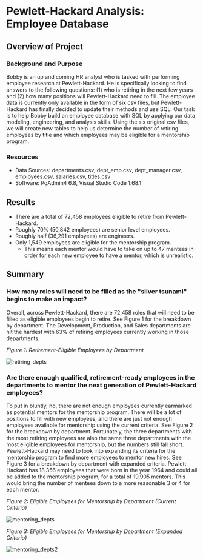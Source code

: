 # Pewlett-Hackard Analysis: Employee Database

## Overview of Project

### Background and Purpose

Bobby is an up and coming HR analyst who is tasked with performing employee research at Pewlett-Hackard. He is specifically looking to find answers to the following questions: (1) who is retiring in the next few years and (2) how many positions will Pewlett-Hackard need to fill. The employee data is currently only available in the form of six csv files, but Pewlett-Hackard has finally decided to update their methods and use SQL. Our task is to help Bobby build an employee database with SQL by applying our data modeling, engineering, and analysis skills. Using the six original csv files, we will create new tables to help us determine the number of retiring employees by title and which employees may be eligible for a mentorship program.

### Resources

- Data Sources: departments.csv, dept_emp.csv, dept_manager.csv, employees.csv, salaries.csv,  titles.csv
- Software: PgAdmin4 6.8, Visual Studio Code 1.68.1

## Results

+ There are a total of 72,458 employees eligible to retire from Pewlett-Hackard.
+ Roughly 70% (50,842 employees) are senior level employees.
+ Roughly half (36,291 employees) are engineers.
+ Only 1,549 employees are eligible for the mentorship program.
    - This means each mentor would have to take on up to 47 mentees in order for each new employee to have a mentor, which is unrealistic.

## Summary

### How many roles will need to be filled as the "silver tsunami" begins to make an impact?

Overall, across Pewlett-Hackard, there are 72,458 roles that will need to be filled as eligible employees begin to retire. See Figure 1 for the breakdown by department. The Development, Production, and Sales departments are hit the hardest with 63% of retiring employees currently working in those departments.

*Figure 1: Retirement-Eligible Employees by Department*

![retiring_depts](https://user-images.githubusercontent.com/106830513/182299592-1423cb33-b5d3-4951-940f-a4006ac8becd.png)

### Are there enough qualified, retirement-ready employees in the departments to mentor the next generation of Pewlett-Hackard employees?

To put in bluntly, no, there are not enough employees currently earmarked as potential mentors for the mentorship program. There will be a lot of positions to fill with new employees, and there are just not enough employees available for mentorship using the current criteria. See Figure 2 for the breakdown by department. Fortunately, the three departments with the most retiring employees are also the same three departments with the most eligible employees for mentorship, but the numbers still fall short. Pewlett-Hackard may need to look into expanding its criteria for the mentorship program to find more employees to mentor new hires. See Figure 3 for a breakdown by department with expanded criteria. Pewlett-Hackard has 18,356 employees that were born in the year 1964 and could all be added to the mentorship program, for a total of 19,905 mentors. This would bring the number of mentees down to a more reasonable 3 or 4 for each mentor.

*Figure 2: Eligible Employees for Mentorship by Department (Current Criteria)*

![mentoring_depts](https://user-images.githubusercontent.com/106830513/182299620-e3ce7578-1044-4d64-91c1-35778c3faa81.png)

*Figure 3: Eligible Employees for Mentorship by Department (Expanded Criteria)*

![mentoring_depts2](https://user-images.githubusercontent.com/106830513/182299647-879f7f96-b63b-4d88-96be-a6280300cb40.png)
